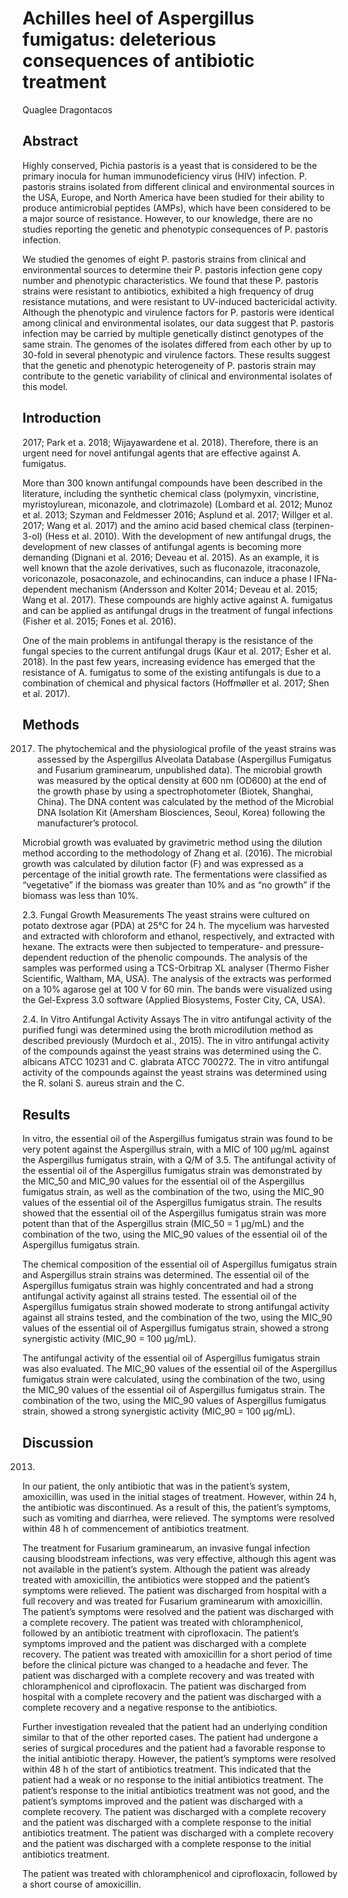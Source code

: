 # Achilles heel of Aspergillus fumigatus: deleterious consequences of antibiotic treatment
Quaglee Dragontacos


## Abstract
Highly conserved, Pichia pastoris is a yeast that is considered to be the primary inocula for human immunodeficiency virus (HIV) infection. P. pastoris strains isolated from different clinical and environmental sources in the USA, Europe, and North America have been studied for their ability to produce antimicrobial peptides (AMPs), which have been considered to be a major source of resistance. However, to our knowledge, there are no studies reporting the genetic and phenotypic consequences of P. pastoris infection.

We studied the genomes of eight P. pastoris strains from clinical and environmental sources to determine their P. pastoris infection gene copy number and phenotypic characteristics. We found that these P. pastoris strains were resistant to antibiotics, exhibited a high frequency of drug resistance mutations, and were resistant to UV-induced bactericidal activity. Although the phenotypic and virulence factors for P. pastoris were identical among clinical and environmental isolates, our data suggest that P. pastoris infection may be carried by multiple genetically distinct genotypes of the same strain. The genomes of the isolates differed from each other by up to 30-fold in several phenotypic and virulence factors. These results suggest that the genetic and phenotypic heterogeneity of P. pastoris strain may contribute to the genetic variability of clinical and environmental isolates of this model.


## Introduction
2017; Park et a. 2018; Wijayawardene et al. 2018). Therefore, there is an urgent need for novel antifungal agents that are effective against A. fumigatus.

More than 300 known antifungal compounds have been described in the literature, including the synthetic chemical class (polymyxin, vincristine, myristoylurean, miconazole, and clotrimazole) (Lombard et al. 2012; Munoz et al. 2013; Szyman and Feldmesser 2016; Asplund et al. 2017; Willger et al. 2017; Wang et al. 2017) and the amino acid based chemical class (terpinen-3-ol) (Hess et al. 2010). With the development of new antifungal drugs, the development of new classes of antifungal agents is becoming more demanding (Dignani et al. 2016; Deveau et al. 2015). As an example, it is well known that the azole derivatives, such as fluconazole, itraconazole, voriconazole, posaconazole, and echinocandins, can induce a phase I IFNa-dependent mechanism (Andersson and Kolter 2014; Deveau et al. 2015; Wang et al. 2017). These compounds are highly active against A. fumigatus and can be applied as antifungal drugs in the treatment of fungal infections (Fisher et al. 2015; Fones et al. 2016).

One of the main problems in antifungal therapy is the resistance of the fungal species to the current antifungal drugs (Kaur et al. 2017; Esher et al. 2018). In the past few years, increasing evidence has emerged that the resistance of A. fumigatus to some of the existing antifungals is due to a combination of chemical and physical factors (Hoffmøller et al. 2017; Shen et al. 2017).


## Methods
 2017. The phytochemical and the physiological profile of the yeast strains was assessed by the Aspergillus Alveolata Database (Aspergillus Fumigatus and Fusarium graminearum, unpublished data). The microbial growth was measured by the optical density at 600 nm (OD600) at the end of the growth phase by using a spectrophotometer (Biotek, Shanghai, China). The DNA content was calculated by the method of the Microbial DNA Isolation Kit (Amersham Biosciences, Seoul, Korea) following the manufacturer’s protocol.

Microbial growth was evaluated by gravimetric method using the dilution method according to the methodology of Zhang et al. (2016). The microbial growth was calculated by dilution factor (F) and was expressed as a percentage of the initial growth rate. The fermentations were classified as “vegetative” if the biomass was greater than 10% and as “no growth” if the biomass was less than 10%.

2.3. Fungal Growth Measurements
The yeast strains were cultured on potato dextrose agar (PDA) at 25°C for 24 h. The mycelium was harvested and extracted with chloroform and ethanol, respectively, and extracted with hexane. The extracts were then subjected to temperature- and pressure-dependent reduction of the phenolic compounds. The analysis of the samples was performed using a TCS-Orbitrap XL analyser (Thermo Fisher Scientific, Waltham, MA, USA). The analysis of the extracts was performed on a 10% agarose gel at 100 V for 60 min. The bands were visualized using the Gel-Express 3.0 software (Applied Biosystems, Foster City, CA, USA).

2.4. In Vitro Antifungal Activity Assays
The in vitro antifungal activity of the purified fungi was determined using the broth microdilution method as described previously (Murdoch et al., 2015). The in vitro antifungal activity of the compounds against the yeast strains was determined using the C. albicans ATCC 10231 and C. glabrata ATCC 700272. The in vitro antifungal activity of the compounds against the yeast strains was determined using the R. solani S. aureus strain and the C.


## Results

In vitro, the essential oil of the Aspergillus fumigatus strain was found to be very potent against the Aspergillus strain, with a MIC of 100 µg/mL against the Aspergillus fumigatus strain, with a Q/M of 3.5. The antifungal activity of the essential oil of the Aspergillus fumigatus strain was demonstrated by the MIC_50 and MIC_90 values for the essential oil of the Aspergillus fumigatus strain, as well as the combination of the two, using the MIC_90 values of the essential oil of the Aspergillus fumigatus strain. The results showed that the essential oil of the Aspergillus fumigatus strain was more potent than that of the Aspergillus strain (MIC_50 = 1 µg/mL) and the combination of the two, using the MIC_90 values of the essential oil of the Aspergillus fumigatus strain.

The chemical composition of the essential oil of Aspergillus fumigatus strain and Aspergillus strain strains was determined. The essential oil of the Aspergillus fumigatus strain was highly concentrated and had a strong antifungal activity against all strains tested. The essential oil of the Aspergillus fumigatus strain showed moderate to strong antifungal activity against all strains tested, and the combination of the two, using the MIC_90 values of the essential oil of Aspergillus fumigatus strain, showed a strong synergistic activity (MIC_90 = 100 µg/mL).

The antifungal activity of the essential oil of Aspergillus fumigatus strain was also evaluated. The MIC_90 values of the essential oil of the Aspergillus fumigatus strain were calculated, using the combination of the two, using the MIC_90 values of the essential oil of Aspergillus fumigatus strain. The combination of the two, using the MIC_90 values of Aspergillus fumigatus strain, showed a strong synergistic activity (MIC_90 = 100 µg/mL).


## Discussion
 2013.

In our patient, the only antibiotic that was in the patient’s system, amoxicillin, was used in the initial stages of treatment. However, within 24 h, the antibiotic was discontinued. As a result of this, the patient’s symptoms, such as vomiting and diarrhea, were relieved. The symptoms were resolved within 48 h of commencement of antibiotics treatment.

The treatment for Fusarium graminearum, an invasive fungal infection causing bloodstream infections, was very effective, although this agent was not available in the patient’s system. Although the patient was already treated with amoxicillin, the antibiotics were stopped and the patient’s symptoms were relieved. The patient was discharged from hospital with a full recovery and was treated for Fusarium graminearum with amoxicillin. The patient’s symptoms were resolved and the patient was discharged with a complete recovery. The patient was treated with chloramphenicol, followed by an antibiotic treatment with ciprofloxacin. The patient’s symptoms improved and the patient was discharged with a complete recovery. The patient was treated with amoxicillin for a short period of time before the clinical picture was changed to a headache and fever. The patient was discharged with a complete recovery and was treated with chloramphenicol and ciprofloxacin. The patient was discharged from hospital with a complete recovery and the patient was discharged with a complete recovery and a negative response to the antibiotics.

Further investigation revealed that the patient had an underlying condition similar to that of the other reported cases. The patient had undergone a series of surgical procedures and the patient had a favorable response to the initial antibiotic therapy. However, the patient’s symptoms were resolved within 48 h of the start of antibiotics treatment. This indicated that the patient had a weak or no response to the initial antibiotics treatment. The patient’s response to the initial antibiotics treatment was not good, and the patient’s symptoms improved and the patient was discharged with a complete recovery. The patient was discharged with a complete recovery and the patient was discharged with a complete response to the initial antibiotics treatment. The patient was discharged with a complete recovery and the patient was discharged with a complete response to the initial antibiotics treatment.

The patient was treated with chloramphenicol and ciprofloxacin, followed by a short course of amoxicillin.
